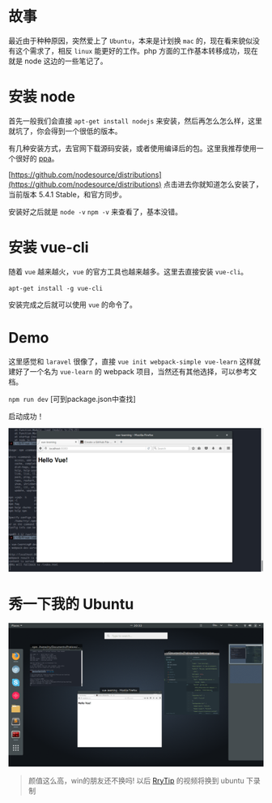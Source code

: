 # 故事

最近由于种种原因，突然爱上了 `Ubuntu`，本来是计划换 `mac` 的，现在看来貌似没有这个需求了，相反 `linux` 能更好的工作。php 方面的工作基本转移成功，现在就是 node 这边的一些笔记了。

# 安装 node

首先一般我们会直接 `apt-get install nodejs` 来安装，然后再怎么怎么样，这里就坑了，你会得到一个很低的版本。

有几种安装方式，去官网下载源码安装，或者使用编译后的包。这里我推荐使用一个很好的 [ppa](相当于第三方包)。

[https://github.com/nodesource/distributions](https://github.com/nodesource/distributions) 点击进去你就知道怎么安装了，当前版本 5.4.1 Stable，和官方同步。

安装好之后就是 `node -v` `npm -v` 来查看了，基本没错。

# 安装 vue-cli

随着 `vue` 越来越火，`vue` 的官方工具也越来越多。这里去直接安装 `vue-cli`。

`apt-get install -g vue-cli`

安装完成之后就可以使用 `vue` 的命令了。

# Demo

这里感觉和 `laravel` 很像了，直接 `vue init webpack-simple vue-learn` 这样就建好了一个名为 `vue-learn` 的 webpack 项目，当然还有其他选择，可以参考文档。

`npm run dev` [可到package.json中查找]

启动成功！

<img src="/img/posts/vue-result.png" class="img-responsive">

# 秀一下我的 Ubuntu

<img src="/img/posts/ubuntu-desktop.png" class="img-responsive">

> 颜值这么高，win的朋友还不换吗! 以后 [RryTip](http://rrytip.github.io) 的视频将换到 ubuntu 下录制
